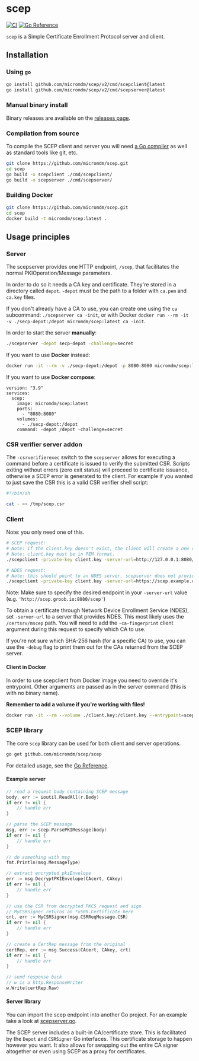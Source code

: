 # scep

[![CI](https://github.com/micromdm/scep/workflows/CI/badge.svg)](https://github.com/micromdm/scep/actions)
[![Go Reference](https://pkg.go.dev/badge/github.com/micromdm/scep/v2.svg)](https://pkg.go.dev/github.com/micromdm/scep/v2)

`scep` is a Simple Certificate Enrollment Protocol server and client.

## Installation

### Using `go`

```bash
go install github.com/micromdm/scep/v2/cmd/scepclient@latest
go install github.com/micromdm/scep/v2/cmd/scepserver@latest
```

### Manual binary install

Binary releases are available on the [releases page](https://github.com/micromdm/scep/releases).

### Compilation from source

To compile the SCEP client and server you will need [a Go compiler](https://golang.org/dl/) as well as standard tools like git, etc.

```bash
git clone https://github.com/micromdm/scep.git
cd scep
go build -o scepclient ./cmd/scepclient/
go build -o scepserver ./cmd/scepserver/
```

### Building Docker

```bash
git clone https://github.com/micromdm/scep.git
cd scep
docker build -t micromdm/scep:latest .
```

## Usage principles

### Server

The scepserver provides one HTTP endpoint, `/scep`, that facilitates the normal PKIOperation/Message parameters.

In order to do so it needs a CA key and certificate. They're stored in a directory called `depot`. `-depot` must be the path to a folder with `ca.pem` and `ca.key` files.

If you don't already have a CA to use, you can create one using the `ca` subcommand: `./scepserver ca -init`, or with Docker `docker run --rm -it -v ./secp-depot:/depot micromdm/scep:latest ca -init`.

In order to start the server **manually**:

```bash
./scepserver -depot secp-depot -challenge=secret
```

If you want to use **Docker** instead:

```bash
docker run -it --rm -v ./secp-depot:/depot -p 8080:8080 micromdm/scep:latest
```

If you want to use **Docker compose**:

```docker-compose
version: "3.9"
services:
  scep:
    image: micromdm/scep:latest
    ports:
      - "8080:8080"
    volumes:
      - ./secp-depot:/depot
    command: -depot /depot -challenge=secret
```

### CSR verifier server addon

The `-csrverifierexec` switch to the `scepserver` allows for executing a command before a certificate is issued to verify the submitted CSR. Scripts exiting without errors (zero exit status) will proceed to certificate issuance, otherwise a SCEP error is generated to the client. For example if you wanted to just save the CSR this is a valid CSR verifier shell script:

```sh
#!/bin/sh

cat - >> /tmp/scep.csr
```

### Client

Note: you only need one of this.

```bash
# SCEP request:
# Note: if the client.key doesn't exist, the client will create a new rsa private key.
# Note: client.key must be in PEM format.
./scepclient -private-key client.key -server-url=http://127.0.0.1:8080/scep -challenge=secret

# NDES request:
# Note: this should point to an NDES server, scepserver does not provide NDES.
./scepclient -private-key client.key -server-url=https://scep.example.com:4321/certsrv/mscep/ -ca-fingerprint="e3b0c44298fc1c149afbf4c8996fb92427ae41e4649b934ca495991b7852b855"
```

Note: Make sure to specify the desired endpoint in your `-server-url` value (e.g. `'http://scep.groob.io:8080/scep'`)

To obtain a certificate through Network Device Enrollment Service (NDES), set `-server-url` to a server that provides NDES.
This most likely uses the `/certsrv/mscep` path. You will need to add the `-ca-fingerprint` client argument during this request to specify which CA to use.

If you're not sure which SHA-256 hash (for a specific CA) to use, you can use the `-debug` flag to print them out for the CAs returned from the SCEP server.

#### Client in Docker

In order to use scepclient from Docker image you need to override it's entrypoint. Other arguments are passed as in the server command (this is with no binary name).

**Remember to add a volume if you're working with files!**

```bash
docker run -it --rm --volume ./client.key:/client.key --entrypoint=scepclient micromdm/scep:latest -private-key /client.key -server-url=http://127.0.0.1:8080/scep -challenge=secret
```

### SCEP library

The core `scep` library can be used for both client and server operations.

```bash
go get github.com/micromdm/scep/scep
```

For detailed usage, see the [Go Reference](https://pkg.go.dev/github.com/micromdm/scep/v2/scep).

#### Example server

```go
// read a request body containing SCEP message
body, err := ioutil.ReadAll(r.Body)
if err != nil {
    // handle err
}

// parse the SCEP message
msg, err := scep.ParsePKIMessage(body)
if err != nil {
    // handle err
}

// do something with msg
fmt.Println(msg.MessageType)

// extract encrypted pkiEnvelope
err := msg.DecryptPKIEnvelope(CAcert, CAkey)
if err != nil {
    // handle err
}

// use the CSR from decrypted PKCS request and sign
// MyCSRSigner returns an *x509.Certificate here
crt, err := MyCSRSigner(msg.CSRReqMessage.CSR)
if err != nil {
    // handle err
}

// create a CertRep message from the original
certRep, err := msg.Success(CAcert, CAkey, crt)
if err != nil {
    // handle err
}

// send response back
// w is a http.ResponseWriter
w.Write(certRep.Raw)
```

#### Server library

You can import the scep endpoint into another Go project. For an example take a look at [scepserver.go](cmd/scepserver/scepserver.go).

The SCEP server includes a built-in CA/certificate store. This is facilitated by the `Depot` and `CSRSigner` Go interfaces. This certificate storage to happen however you want. It also allows for swapping out the entire CA signer altogether or even using SCEP as a proxy for certificates.
